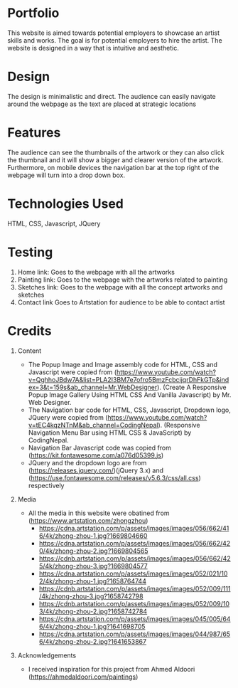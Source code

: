 # Portfolio

This website is aimed towards potential employers to showcase an artist skills and works. The goal is for potential employers to hire the artist. The website is designed in a way that is intuitive and aesthetic.

# Design

The design is minimalistic and direct. The audience can easily navigate around the webpage as the text are placed at strategic locations

# Features

The audience can see the thumbnails of the artwork or they can also click the thumbnail and it will show a bigger and clearer version of the artwork. Furthermore, on mobile devices the navigation bar at the top right of the webpage will turn into a drop down box.

# Technologies Used

HTML, CSS, Javascript, JQuery

# Testing

1. Home link:
   Goes to the webpage with all the artworks
2. Painting link:
   Goes to the webpage with the artworks related to painting
3. Sketches link:
   Goes to the webpage with all the concept artworks and sketches
4. Contact link
   Goes to Artstation for audience to be able to contact artist

# Credits

1. Content

   - The Popup Image and Image assembly code for HTML, CSS and Javascript were copied from (https://www.youtube.com/watch?v=QghhoJBdw7A&list=PLA2I3BM7e7ofro5BmzFcbcijqrDhFkGTp&index=3&t=159s&ab_channel=Mr.WebDesigner). (Create A Responsive Popup Image Gallery Using HTML CSS And Vanilla Javascript) by Mr. Web Designer.
   - The Navigation bar code for HTML, CSS, Javascript, Dropdown logo, JQuery were copied from (https://www.youtube.com/watch?v=tEC4kqzNTnM&ab_channel=CodingNepal). (Responsive Navigation Menu Bar using HTML CSS & JavaScript) by CodingNepal.
   - Navigation Bar Javascript code was copied from (https://kit.fontawesome.com/a076d05399.js)
   - JQuery and the dropdown logo are from (https://releases.jquery.com/)(jQuery 3.x) and (https://use.fontawesome.com/releases/v5.6.3/css/all.css) respectively

2. Media

   - All the media in this website were obatined from (https://www.artstation.com/zhongzhou)
     - https://cdna.artstation.com/p/assets/images/images/056/662/416/4k/zhong-zhou-1.jpg?1669804660
     - https://cdna.artstation.com/p/assets/images/images/056/662/420/4k/zhong-zhou-2.jpg?1669804565
     - https://cdnb.artstation.com/p/assets/images/images/056/662/425/4k/zhong-zhou-3.jpg?1669804577
     - https://cdna.artstation.com/p/assets/images/images/052/021/102/4k/zhong-zhou-1.jpg?1658764744
     - https://cdnb.artstation.com/p/assets/images/images/052/009/111/4k/zhong-zhou-3.jpg?1658742798
     - https://cdnb.artstation.com/p/assets/images/images/052/009/103/4k/zhong-zhou-2.jpg?1658742784
     - https://cdna.artstation.com/p/assets/images/images/045/005/646/4k/zhong-zhou-1.jpg?1641698705
     - https://cdna.artstation.com/p/assets/images/images/044/987/656/4k/zhong-zhou-2.jpg?1641653867

3. Acknowledgements
   - I received inspiration for this project from Ahmed Aldoori (https://ahmedaldoori.com/paintings)
